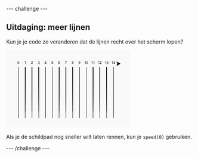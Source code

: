 \--- challenge \---

## Uitdaging: meer lijnen

Kun je je code zo veranderen dat de lijnen recht over het scherm lopen?

![screenshot](images/race-challenge1.png)

Als je de schildpad nog sneller wilt laten rennen, kun je `speed(0)` gebruiken.

\--- /challenge \---